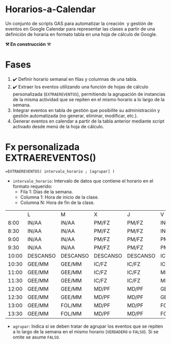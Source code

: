 # Horarios-a-Calendar

Un conjunto de scripts GAS para automatizar la creación  y gestión de eventos en Google Calendar para representar las clases a partir de una definición de horaria en formato tabla en una hoja de cálculo de Google.

**⚒️ En construcción** ⚒️

# Fases

1.  ✔️ Definir horario semanal en filas y columnas de una tabla.
2.  ✔️ Extraer los eventos utilizando una función de hojas de cálculo personalizada (`EXTRAEREVENTOS`), permitiendo la agrupación de instancias de la misma actividad que se repiten en el mismo horario a lo largo de la semana.
3.  Integrar eventos en tabla de gestión que posibilite su administración y gestión automatizada (no generar, eliminar, modificar, etc.).
4.  Generar eventos en calendar a partir de la tabla anterior mediante script activado desde menú de la hoja de cálculo.

# Fx personalizada EXTRAEREVENTOS()

```
=EXTRAEREVENTOS( intervalo_horario ; [agrupar] )
```

*   `intervalo_horario`: Intervalo de datos que contiene el horario en el formato requerido:
    *   Fila 1: Días de la semana.
    *   Columna 1: Hora de inicio de la clase.
    *   Columna N: Hora de fin de la clase.

<table><tbody><tr><td>&nbsp;</td><td>L</td><td>M</td><td>X</td><td>J</td><td>V</td><td>&nbsp;</td></tr><tr><td>8:00</td><td>IN/AA</td><td>IN/AA</td><td>PM/FZ</td><td>PM/FZ</td><td>IN/AA</td><td>8:30</td></tr><tr><td>8:30</td><td>IN/AA</td><td>IN/AA</td><td>PM/FZ</td><td>PM/FZ</td><td>IN/AA</td><td>9:00</td></tr><tr><td>9:00</td><td>IN/AA</td><td>IN/AA</td><td>PM/FZ</td><td>PM/FZ</td><td>PM/FZ</td><td>9:30</td></tr><tr><td>9:30</td><td>IN/AA</td><td>IN/AA</td><td>PM/FZ</td><td>PM/FZ</td><td>PM/FZ</td><td>10:00</td></tr><tr><td>10:00</td><td>DESCANSO</td><td>DESCANSO</td><td>DESCANSO</td><td>DESCANSO</td><td>IC/FZ</td><td>10:30</td></tr><tr><td>10:30</td><td>GEE/MM</td><td>GEE/MM</td><td>IC/FZ</td><td>IC/FZ</td><td>IC/FZ</td><td>11:00</td></tr><tr><td>11:00</td><td>GEE/MM</td><td>GEE/MM</td><td>IC/FZ</td><td>IC/FZ</td><td>MD/PF</td><td>11:30</td></tr><tr><td>11:30</td><td>GEE/MM</td><td>GEE/MM</td><td>IC/FZ</td><td>IC/FZ</td><td>MD/PF</td><td>12:00</td></tr><tr><td>12:00</td><td>GEE/MM</td><td>GEE/MM</td><td>MD/PF</td><td>MD/PF</td><td>GEE/MM</td><td>12:30</td></tr><tr><td>12:30</td><td>GEE/MM</td><td>GEE/MM</td><td>MD/PF</td><td>MD/PF</td><td>GEE/MM</td><td>13:00</td></tr><tr><td>13:00</td><td>GEE/MM</td><td>FOL/MM</td><td>MD/PF</td><td>MD/PF</td><td>FOL/MM</td><td>13:30</td></tr><tr><td>13:30</td><td>GEE/MM</td><td>FOL/MM</td><td>MD/PF</td><td>MD/PF</td><td>FOL/MM</td><td>14:00</td></tr></tbody></table>

*   `agrupar`: Indica si se deben tratar de agrupar los eventos que se repiten a lo largo de la semana en el mismo horario (`VERDADERO` o `FALSO`). Si se omite se asume `FALSO`.
